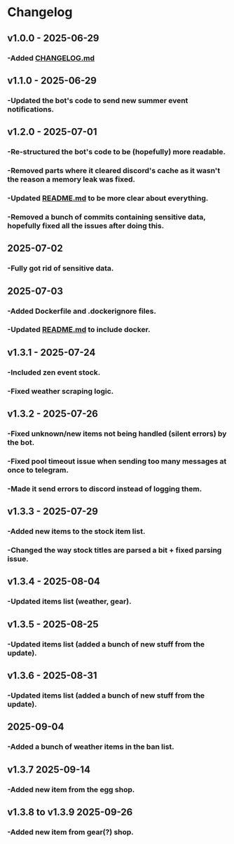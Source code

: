 # Changelog

## v1.0.0 - 2025-06-29
### -Added [CHANGELOG.md](CHANGELOG.md)

## v1.1.0 - 2025-06-29
### -Updated the bot's code to send new summer event notifications.

## v1.2.0 - 2025-07-01
### -Re-structured the bot's code to be (hopefully) more readable.
### -Removed parts where it cleared discord's cache as it wasn't the reason a memory leak was fixed.
### -Updated [README.md](README.md) to be more clear about everything.
### -Removed a bunch of commits containing sensitive data, hopefully fixed all the issues after doing this.

## 2025-07-02
### -Fully got rid of sensitive data.

## 2025-07-03
### -Added Dockerfile and .dockerignore files.
### -Updated [README.md](README.md) to include docker.

## v1.3.1 - 2025-07-24
### -Included zen event stock.
### -Fixed weather scraping logic.

## v1.3.2 - 2025-07-26
### -Fixed unknown/new items not being handled (silent errors) by the bot.
### -Fixed pool timeout issue when sending too many messages at once to telegram.
### -Made it send errors to discord instead of logging them.

## v1.3.3 - 2025-07-29
### -Added new items to the stock item list.
### -Changed the way stock titles are parsed a bit + fixed parsing issue.

## v1.3.4 - 2025-08-04
### -Updated items list (weather, gear).

## v1.3.5 - 2025-08-25
### -Updated items list (added a bunch of new stuff from the update).

## v1.3.6 - 2025-08-31
### -Updated items list (added a bunch of new stuff from the update).

## 2025-09-04
### -Added a bunch of weather items in the ban list.

## v1.3.7 2025-09-14
### -Added new item from the egg shop.

## v1.3.8 to v1.3.9 2025-09-26
### -Added new item from gear(?) shop.
